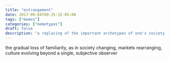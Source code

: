 ```yaml
---
title: "estrangement"
date: 2017-09-04T09:35:32-05:00
tags: ["memes"]
categories: ["memetypes"]
draft: false
description: "a replacing of the important archetypes of one's society with new, unknown archetypes"
---
```


<p>the gradual loss of familiarity, as in society changing, markets rearranging, culture evolving beyond a single, subjective observer</p>